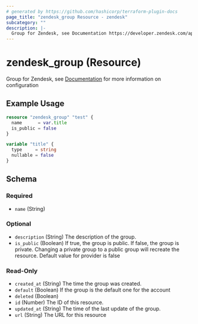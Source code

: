 ```yaml
---
# generated by https://github.com/hashicorp/terraform-plugin-docs
page_title: "zendesk_group Resource - zendesk"
subcategory: ""
description: |-
  Group for Zendesk, see Documentation https://developer.zendesk.com/api-reference/ticketing/groups/groups/ for more information on configuration
---
```


# zendesk_group (Resource)

Group for Zendesk, see [Documentation](https://developer.zendesk.com/api-reference/ticketing/groups/groups/) for more information on configuration

## Example Usage

```terraform
resource "zendesk_group" "test" {
  name      = var.title
  is_public = false
}

variable "title" {
  type     = string
  nullable = false
}
```

<!-- schema generated by tfplugindocs -->
## Schema

### Required

- `name` (String)

### Optional

- `description` (String) The description of the group.
- `is_public` (Boolean) If true, the group is public. If false, the group is private. Changing a private group to a public group will recreate the resource. Default value for provider is false

### Read-Only

- `created_at` (String) The time the group was created.
- `default` (Boolean) If the group is the default one for the account
- `deleted` (Boolean)
- `id` (Number) The ID of this resource.
- `updated_at` (String) The time of the last update of the group.
- `url` (String) The URL for this resource
